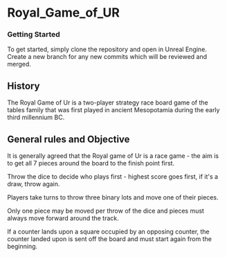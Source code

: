# Royal_Game_of_UR

### Getting Started 

To get started, simply clone the repository and open in Unreal Engine.  Create a new branch for any new commits which will be reviewed and merged.



## History
The Royal Game of Ur is a two-player strategy race board game of the tables family that was first played in ancient Mesopotamia during the early third millennium BC.

## General rules and Objective
It is generally agreed that the Royal game of Ur is a race game - the aim is to get all 7 pieces around the board to the finish point first.

Throw the dice to decide who plays first - highest score goes first, if it's a draw, throw again.

Players take turns to throw three binary lots and move one of their pieces.

Only one piece may be moved per throw of the dice and pieces must always move forward around the track.

If a counter lands upon a square occupied by an opposing counter, the counter landed upon is sent off the board and must start again from the beginning.
